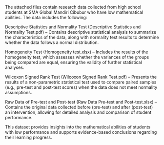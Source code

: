 The attached files contain research data collected from high school students at SMA Global Mandiri Cibubur who have low mathematical abilities. The data includes the following:

Descriptive Statistics and Normality Test (Descriptive Statistics and Normality Test.pdf) – Contains descriptive statistical analysis to summarize the characteristics of the data, along with normality test results to determine whether the data follows a normal distribution.

Homogeneity Test (Homogeneity test.xlsx) – Includes the results of the homogeneity test, which assesses whether the variances of the groups being compared are equal, ensuring the validity of further statistical analyses.

Wilcoxon Signed Rank Test (Wilcoxon Signed Rank Test.pdf) – Presents the results of a non-parametric statistical test used to compare paired samples (e.g., pre-test and post-test scores) when the data does not meet normality assumptions.

Raw Data of Pre-test and Post-test (Raw Data Pre-test and Post-test.xlsx) – Contains the original data collected before (pre-test) and after (post-test) an intervention, allowing for detailed analysis and comparison of student performance.

This dataset provides insights into the mathematical abilities of students with low performance and supports evidence-based conclusions regarding their learning progress.
